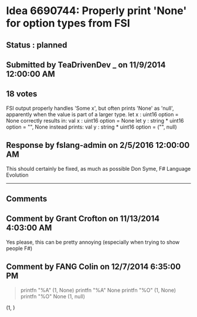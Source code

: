 # Idea 6690744: Properly print 'None' for option types from FSI #

## Status : planned

## Submitted by TeaDrivenDev _ on 11/9/2014 12:00:00 AM

## 18 votes

FSI output properly handles 'Some x', but often prints 'None' as 'null', apparently when the value is part of a larger type.
let x : uint16 option = None
correctly results in: val x : uint16 option = None
let y : string * uint16 option = "", None
instead prints: val y : string * uint16 option = ("", null)



## Response by fslang-admin on 2/5/2016 12:00:00 AM

This should certainly be fixed, as much as possible
Don Syme, F# Language Evolution

------------------------
## Comments


## Comment by Grant Crofton on 11/13/2014 4:03:00 AM
Yes please, this can be pretty annoying (especially when trying to show people F#)


## Comment by FANG Colin on 12/7/2014 6:35:00 PM
> printfn "%A" (1, None)
printfn "%A" None
printfn "%O" (1, None)
printfn "%O" None
(1, null)
<null>
(1, )
<null>

